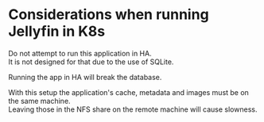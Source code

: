# Considerations when running Jellyfin in K8s

Do not attempt to run this application in HA.  
It is not designed for that due to the use of SQLite.  

Running the app in HA will break the database.  

With this setup the application's cache, metadata and images
must be on the same machine.  
Leaving those in the NFS share on the remote machine will cause slowness.
